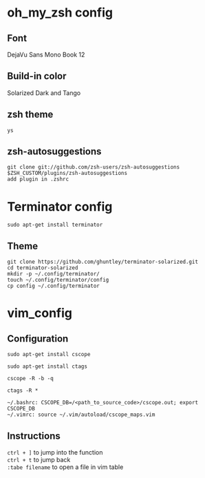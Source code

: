 # oh_my_zsh config  
## Font  
DejaVu Sans Mono Book 12
## Build-in color  
Solarized Dark and Tango  
## zsh theme  
`ys`
## zsh-autosuggestions
`git clone git://github.com/zsh-users/zsh-autosuggestions $ZSH_CUSTOM/plugins/zsh-autosuggestions`  
`add plugin in .zshrc`  
# Terminator config  
`sudo apt-get install terminator`  
## Theme  
`git clone https://github.com/ghuntley/terminator-solarized.git`  
`cd terminator-solarized`   
`mkdir -p ~/.config/terminator/`  
`touch ~/.config/terminator/config`  
`cp config ~/.config/terminator`






# vim_config
## Configuration
`sudo apt-get install cscope`  

`sudo apt-get install ctags`  

`cscope -R -b -q`  

`ctags -R *`  

`~/.bashrc: CSCOPE_DB=/<path_to_source_code>/cscope.out; export CSCOPE_DB`  
`~/.vimrc: source ~/.vim/autoload/cscope_maps.vim`  
## Instructions
`ctrl + ]` to jump into the function  
`ctrl + t` to jump back  
`:tabe filename` to open a file in vim table  

